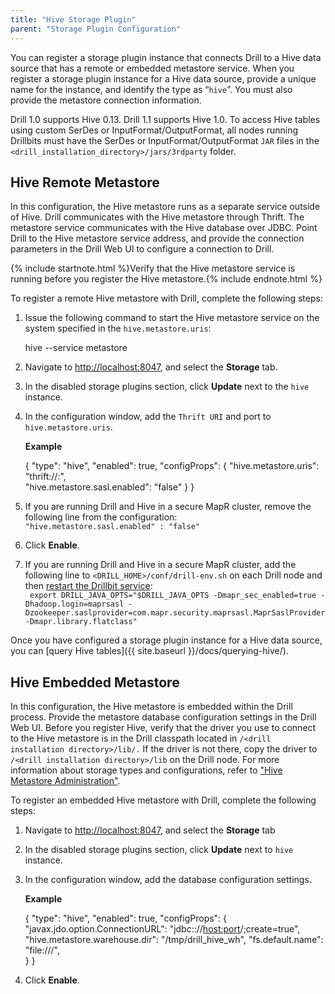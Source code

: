 ```yaml
---
title: "Hive Storage Plugin"
parent: "Storage Plugin Configuration"
---
```

You can register a storage plugin instance that connects Drill to a Hive data
source that has a remote or embedded metastore service. When you register a
storage plugin instance for a Hive data source, provide a unique name for the
instance, and identify the type as “`hive`”. You must also provide the
metastore connection information.

Drill 1.0 supports Hive 0.13. Drill 1.1 supports Hive 1.0. To access Hive tables
using custom SerDes or InputFormat/OutputFormat, all nodes running Drillbits
must have the SerDes or InputFormat/OutputFormat `JAR` files in the 
`<drill_installation_directory>/jars/3rdparty` folder.

## Hive Remote Metastore

In this configuration, the Hive metastore runs as a separate service outside
of Hive. Drill communicates with the Hive metastore through Thrift. The
metastore service communicates with the Hive database over JDBC. Point Drill
to the Hive metastore service address, and provide the connection parameters
in the Drill Web UI to configure a connection to Drill.

{% include startnote.html %}Verify that the Hive metastore service is running before you register the Hive metastore.{% include endnote.html %}  

To register a remote Hive metastore with Drill, complete the following steps:

  1. Issue the following command to start the Hive metastore service on the system specified in the `hive.metastore.uris`:

        hive --service metastore
  2. Navigate to [http://localhost:8047](http://localhost:8047/), and select the **Storage** tab.
  3. In the disabled storage plugins section, click **Update** next to the `hive` instance.
  4. In the configuration window, add the `Thrift URI` and port to `hive.metastore.uris`. 

     **Example**
     
        {
          "type": "hive",
          "enabled": true,
          "configProps": {
            "hive.metastore.uris": "thrift://<localhost>:<port>",  
            "hive.metastore.sasl.enabled": "false"
          }
        }  
       
  5. If you are running Drill and Hive in a secure MapR cluster, remove the following line from the configuration:  
  `"hive.metastore.sasl.enabled" : "false"`
  6. Click **Enable**.  
  7. If you are running Drill and Hive in a secure MapR cluster, add the following line to `<DRILL_HOME>/conf/drill-env.sh` on each Drill node and then [restart the Drillbit service]({{site.baseurl}}/docs/starting-drill-in-distributed-mode/):  
 ` export DRILL_JAVA_OPTS="$DRILL_JAVA_OPTS -Dmapr_sec_enabled=true -Dhadoop.login=maprsasl -Dzookeeper.saslprovider=com.mapr.security.maprsasl.MaprSaslProvider -Dmapr.library.flatclass"`


Once you have configured a storage plugin instance for a Hive data source, you
can [query Hive tables]({{ site.baseurl }}/docs/querying-hive/).

## Hive Embedded Metastore

In this configuration, the Hive metastore is embedded within the Drill process. Provide the metastore database configuration settings in the Drill Web UI. Before you register Hive, verify that the driver you use to connect to the Hive metastore is in the Drill classpath located in `/<drill installation directory>/lib/.` If the driver is not there, copy the driver to `/<drill
installation directory>/lib` on the Drill node. For more information about storage types and configurations, refer to ["Hive Metastore Administration"](https://cwiki.apache.org/confluence/display/Hive/AdminManual+MetastoreAdmin).

To register an embedded Hive metastore with Drill, complete the following
steps:

  1. Navigate to [http://localhost:8047](http://localhost:8047/), and select the **Storage** tab
  2. In the disabled storage plugins section, click **Update** next to `hive` instance.
  3. In the configuration window, add the database configuration settings.

     **Example**
     
        {
          "type": "hive",
          "enabled": true,
          "configProps": {
            "javax.jdo.option.ConnectionURL": "jdbc:<database>://<host:port>/<metastore database>;create=true",
            "hive.metastore.warehouse.dir": "/tmp/drill_hive_wh",
            "fs.default.name": "file:///",   
          }
        }
  4. Click **Enable**.
  